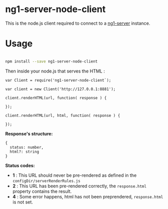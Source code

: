 # ng1-server-node-client

This is the node.js client required to connect to a [ng1-server](https://github.com/ng-consult/ng1-server) instance.

# Usage

```bash

npm install --save ng1-server-node-client

```

Then inside your node.js that serves the HTML : 

```
var Client = require('ng1-server-node-client`);

var client = new Client('http://127.0.0.1:8881');

client.renderHTML(url, function( response ) {
    
});

client.renderHTML(url, html, function( response ) {
    
});

```


**Response's structure:** 

```
{
  status: number,
  html?: string  
}

```

**Status codes:** 

- **1** : This URL should never be pre-rendered as defined in the `configDir/serverRenderRules.js`
- **2** : This URL has been pre-rendered correctly, the `response.html` property contains the result.
- **4** : Some error happens, html has not been preprendered, `response.html` is not set.
